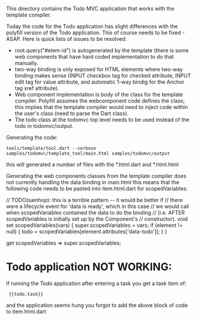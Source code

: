 This directory contains the Todo MVC application that works with the template
compiler.

Today the code for the Todo application has slight differences with the polyfill
version of the Todo application.  This of course needs to be fixed - ASAP.
Here is quick lists of issues to be resolved:

  - root.query("#elem-id") is autogenerated by the template (there is some web
    components that have hard coded implementation to do that manually.
  - two-way binding is only exposed for HTML elements where two-way binding
    makes sense (INPUT checkbox tag for checked attribute, INPUT edit tag for
    value attribute,  and automatic 1-way bindig for the Anchor tag xref
    attribute).
  - Web component implementation is body of the class for the template compiler.
    Polyfill assumes the webcomponent code defines the class; this implies that
    the template compiler would need to inject code within the user's class
    (need to parse the Dart class).
  - The todo class at the todomvc top level needs to be used instead of the
    todo in todomvc/output.

Generating the code:

    tools/template/tool.dart --verbose samples/todomvc/template_tool/main.html samples/todomvc/output

this will generated a number of files with the *.html.dart and *.html.html

Generating the web components classes from the template compiler does not
currently handling the data binding in main.html this means that the following
code needs to be pasted into item.html.dart for scopedVariables:


  // TODO(samhop): this is a terrible pattern -- it would be better if
  // there were a lifecycle event for 'data is ready', which in this case
  // we would call when scopedVariables contained the data to do the binding
  // (i.e. AFTER scopedVariables is initially set up by the Component's
  // constructor).
  void set scopedVariables(vars) {
    super.scopedVariables = vars;
    if (element != null) {
      todo = scopedVariables[element.attributes['data-todo']];
    }
  }

  get scopedVariables => super.scopedVariables;



Todo application NOT WORKING:
=============================

If running the Todo application after entering a task you get a task item of:

     {{todo.task}}

and the application seems hung you forgot to add the above block of code to
item.html.dart
